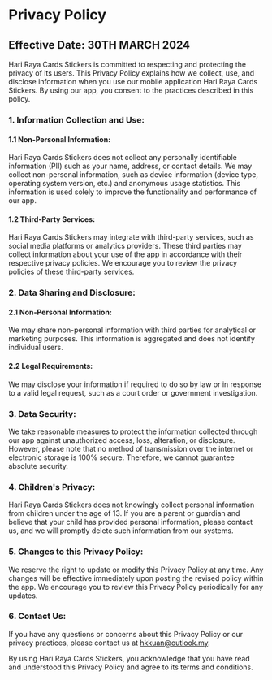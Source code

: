 
<html>

<head>
  <title>Privacy Policy - Hari Raya Cards Stickers App</title>
</head>

<body>
  <h1>Privacy Policy</h1>
  <h2>Effective Date: 30TH MARCH 2024</h2>

  <p>Hari Raya Cards Stickers is committed to respecting and protecting the privacy of its users. This Privacy Policy
        explains how we collect, use, and disclose information when you use our mobile application Hari Raya Cards Stickers. By using our app, you consent to the practices described in this policy.</p>

  <h3>1. Information Collection and Use:</h3>

  <h4>1.1 Non-Personal Information:</h4>
  <p>Hari Raya Cards Stickers does not collect any personally identifiable information (PII) such as your name,
        address, or contact details. We may collect non-personal information, such as device information (device type,
        operating system version, etc.) and anonymous usage statistics. This information is used solely to improve the
        functionality and performance of our app.</p>

  <h4>1.2 Third-Party Services:</h4>
  <p>Hari Raya Cards Stickers may integrate with third-party services, such as social media platforms or analytics
        providers. These third parties may collect information about your use of the app in accordance with their
        respective privacy policies. We encourage you to review the privacy policies of these third-party services.</p>

  <h3>2. Data Sharing and Disclosure:</h3>

  <h4>2.1 Non-Personal Information:</h4>
  <p>We may share non-personal information with third parties for analytical or marketing purposes. This information is
    aggregated and does not identify individual users.</p>

  <h4>2.2 Legal Requirements:</h4>
  <p>We may disclose your information if required to do so by law or in response to a valid legal request, such as a
    court order or government investigation.</p>

  <h3>3. Data Security:</h3>

  <p>We take reasonable measures to protect the information collected through our app against unauthorized access, loss,
    alteration, or disclosure. However, please note that no method of transmission over the internet or electronic
    storage is 100% secure. Therefore, we cannot guarantee absolute security.</p>

  <h3>4. Children's Privacy:</h3>

  <p>Hari Raya Cards Stickers does not knowingly collect personal information from children under the age of 13. If
        you are a parent or guardian and believe that your child has provided personal information, please contact us,
        and we will promptly delete such information from our systems.</p>

  <h3>5. Changes to this Privacy Policy:</h3>

  <p>We reserve the right to update or modify this Privacy Policy at any time. Any changes will be effective immediately
    upon posting the revised policy within the app. We encourage you to review this Privacy Policy periodically for any
    updates.</p>

  <h3>6. Contact Us:</h3>

  <p>If you have any questions or concerns about this Privacy Policy or our privacy practices, please contact us at
    <a href='mailto:hkkuan@outlook.my'>hkkuan@outlook.my</a>.</p>

  <p>By using Hari Raya Cards Stickers, you acknowledge that you have read and understood this Privacy Policy and
        agree to its terms and conditions.</p>
</body>

</html>
